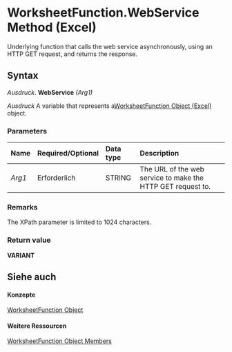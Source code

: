 
# WorksheetFunction.WebService Method (Excel)

Underlying function that calls the web service asynchronously, using an HTTP GET request, and returns the response.


## Syntax

 _Ausdruck_. **WebService** _(Arg1)_

 _Ausdruck_ A variable that represents a[WorksheetFunction Object (Excel)](7b1d5639-363d-632c-2cf0-2232562646b6.md) object.


### Parameters



|**Name**|**Required/Optional**|**Data type**|**Description**|
|:-----|:-----|:-----|:-----|
| _Arg1_|Erforderlich|STRING|The URL of the web service to make the HTTP GET request to.|

### Remarks

The XPath parameter is limited to 1024 characters.


### Return value

 **VARIANT**


## Siehe auch


#### Konzepte


[WorksheetFunction Object](7b1d5639-363d-632c-2cf0-2232562646b6.md)
#### Weitere Ressourcen


[WorksheetFunction Object Members](http://msdn.microsoft.com/library/6811ca87-4b53-0bff-88c9-30bf7497879a%28Office.15%29.aspx)